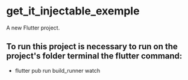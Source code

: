 # get_it_injectable_exemple

A new Flutter project.

## To run this project is necessary to run on the project's folder terminal the flutter command: 
  - flutter pub run build_runner watch    
